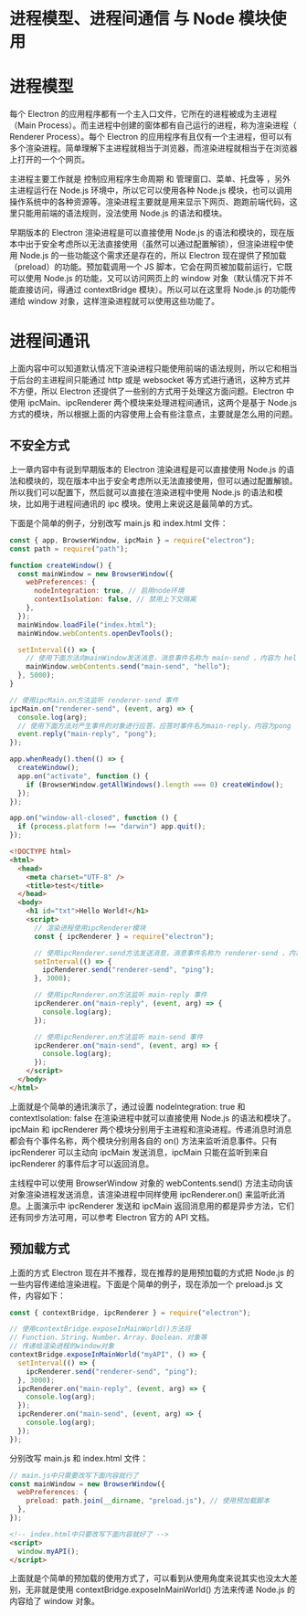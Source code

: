 # 进程模型、进程间通信 与 Node 模块使用

# 进程模型

每个 Electron 的应用程序都有一个主入口文件，它所在的进程被成为主进程（Main Process）。而主进程中创建的窗体都有自己运行的进程，称为渲染进程（ Renderer Process）。每个 Electron 的应用程序有且仅有一个主进程，但可以有多个渲染进程。简单理解下主进程就相当于浏览器，而渲染进程就相当于在浏览器上打开的一个个网页。

主进程主要工作就是 控制应用程序生命周期 和 管理窗口、菜单、托盘等 ，另外主进程运行在 Node.js 环境中，所以它可以使用各种 Node.js 模块，也可以调用操作系统中的各种资源等。渲染进程主要就是用来显示下网页、跑跑前端代码，这里只能用前端的语法规则，没法使用 Node.js 的语法和模块。

早期版本的 Electron 渲染进程是可以直接使用 Node.js 的语法和模块的，现在版本中出于安全考虑所以无法直接使用（虽然可以通过配置解锁），但渲染进程中使用 Node.js 的一些功能这个需求还是存在的，所以 Electron 现在提供了预加载（preload）的功能。预加载调用一个 JS 脚本，它会在网页被加载前运行，它既可以使用 Node.js 的功能，又可以访问网页上的 window 对象（默认情况下并不能直接访问，得通过 contextBridge 模块）。所以可以在这里将 Node.js 的功能传递给 window 对象，这样渲染进程就可以使用这些功能了。

# 进程间通讯

上面内容中可以知道默认情况下渲染进程只能使用前端的语法规则，所以它和相当于后台的主进程间只能通过 http 或是 websocket 等方式进行通讯，这种方式并不方便，所以 Electron 还提供了一些别的方式用于处理这方面问题。Electron 中使用 ipcMain、ipcRenderer 两个模块来处理进程间通讯，这两个是基于 Node.js 方式的模块，所以根据上面的内容使用上会有些注意点，主要就是怎么用的问题。

## 不安全方式

上一章内容中有说到早期版本的 Electron 渲染进程是可以直接使用 Node.js 的语法和模块的，现在版本中出于安全考虑所以无法直接使用，但可以通过配置解锁。所以我们可以配置下，然后就可以直接在渲染进程中使用 Node.js 的语法和模块，比如用于进程间通讯的 ipc 模块。使用上来说这是最简单的方式。

下面是个简单的例子，分别改写 main.js 和 index.html 文件：

```js
const { app, BrowserWindow, ipcMain } = require("electron");
const path = require("path");

function createWindow() {
  const mainWindow = new BrowserWindow({
    webPreferences: {
      nodeIntegration: true, // 启用node环境
      contextIsolation: false, // 禁用上下文隔离
    },
  });
  mainWindow.loadFile("index.html");
  mainWindow.webContents.openDevTools();

  setInterval(() => {
    // 使用下面方法向mainWindow发送消息，消息事件名称为 main-send ，内容为 hello
    mainWindow.webContents.send("main-send", "hello");
  }, 5000);
}

// 使用ipcMain.on方法监听 renderer-send 事件
ipcMain.on("renderer-send", (event, arg) => {
  console.log(arg);
  // 使用下面方法对产生事件的对象进行应答，应答时事件名为main-reply，内容为pong
  event.reply("main-reply", "pong");
});

app.whenReady().then(() => {
  createWindow();
  app.on("activate", function () {
    if (BrowserWindow.getAllWindows().length === 0) createWindow();
  });
});

app.on("window-all-closed", function () {
  if (process.platform !== "darwin") app.quit();
});
```

```html
<!DOCTYPE html>
<html>
  <head>
    <meta charset="UTF-8" />
    <title>test</title>
  </head>
  <body>
    <h1 id="txt">Hello World!</h1>
    <script>
      // 渲染进程使用ipcRenderer模块
      const { ipcRenderer } = require("electron");

      // 使用ipcRenderer.send方法发送消息，消息事件名称为 renderer-send ，内容为 ping
      setInterval(() => {
        ipcRenderer.send("renderer-send", "ping");
      }, 3000);

      // 使用ipcRenderer.on方法监听 main-reply 事件
      ipcRenderer.on("main-reply", (event, arg) => {
        console.log(arg);
      });

      // 使用ipcRenderer.on方法监听 main-send 事件
      ipcRenderer.on("main-send", (event, arg) => {
        console.log(arg);
      });
    </script>
  </body>
</html>
```

上面就是个简单的通讯演示了，通过设置 nodeIntegration: true 和 contextIsolation: false 在渲染进程中就可以直接使用 Node.js 的语法和模块了。ipcMain 和 ipcRenderer 两个模块分别用于主进程和渲染进程。传递消息时消息都会有个事件名称，两个模块分别用各自的 on() 方法来监听消息事件。只有 ipcRenderer 可以主动向 ipcMain 发送消息，ipcMain 只能在监听到来自 ipcRenderer 的事件后才可以返回消息。

主线程中可以使用 BrowserWindow 对象的 webContents.send() 方法主动向该对象渲染进程发送消息，该渲染进程中同样使用 ipcRenderer.on() 来监听此消息。上面演示中 ipcRenderer 发送和 ipcMain 返回消息用的都是异步方法，它们还有同步方法可用，可以参考 Electron 官方的 API 文档。

## 预加载方式

上面的方式 Electron 现在并不推荐，现在推荐的是用预加载的方式把 Node.js 的一些内容传递给渲染进程。下面是个简单的例子，现在添加一个 preload.js 文件，内容如下：

```js
const { contextBridge, ipcRenderer } = require("electron");

// 使用contextBridge.exposeInMainWorld()方法将
// Function、String、Number、Array、Boolean、对象等
// 传递给渲染进程的window对象
contextBridge.exposeInMainWorld("myAPI", () => {
  setInterval(() => {
    ipcRenderer.send("renderer-send", "ping");
  }, 3000);
  ipcRenderer.on("main-reply", (event, arg) => {
    console.log(arg);
  });
  ipcRenderer.on("main-send", (event, arg) => {
    console.log(arg);
  });
});
```

分别改写 main.js 和 index.html 文件：

```js
// main.js中只需要改写下面内容就行了
const mainWindow = new BrowserWindow({
  webPreferences: {
    preload: path.join(__dirname, "preload.js"), // 使用预加载脚本
  },
});
```

```html
<!-- index.html中只要改写下面内容就好了 -->
<script>
  window.myAPI();
</script>
```

上面就是个简单的预加载的使用方式了，可以看到从使用角度来说其实也没太大差别，无非就是使用 contextBridge.exposeInMainWorld() 方法来传递 Node.js 的内容给了 window 对象。
